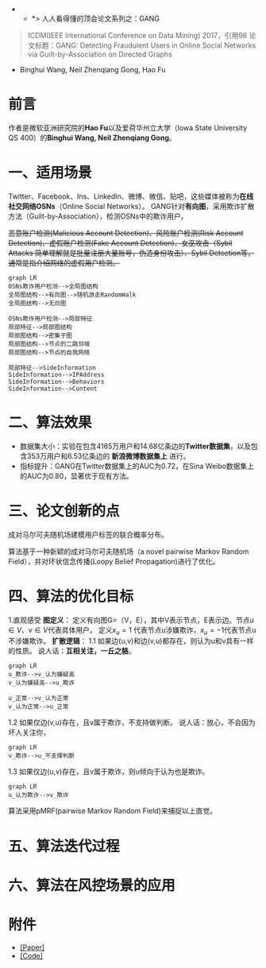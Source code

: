 * * *> 人人看得懂的顶会论文系列之：GANG
> ICDM(IEEE International Conference on Data Mining) 2017，引用98
> 论文标题：GANG: Detecting Fraudulent Users in Online Social Networks via Guilt-by-Association on Directed Graphs

- Binghui Wang, Neil Zhenqiang Gong, Hao Fu



# 前言
作者是微软亚洲研究院的**Hao Fu**以及爱荷华州立大学（Iowa State University QS 400）的**Binghui Wang, Neil Zhenqiang Gong**。

# 一、适用场景
Twitter、Facebook、Ins、LinkedIn、微博、微信、贴吧，这些媒体被称为**在线社交网络OSNs**（Online Social Networks）。
GANG针对**有向图**，采用欺诈扩散方法（Guilt-by-Association），检测OSNs中的欺诈用户。



~~恶意账户检测(Malicious Account Detection)、风险账户检测(Risk Account Detection)、虚假账户检测(Fake Account Detection)、女巫攻击（Sybil Attacks 简单理解就是批量注册大量账号，伪造身份攻击）、Sybil Detection等，通常是指介绍网络的虚假用户检测。~~



```mermaid
graph LR
OSNs欺诈用户检测-->全局图结构
全局图结构-->有向图-->随机游走RandomWalk
全局图结构-->无向图

OSNs欺诈用户检测-->局部特征
局部特征-->局部图结构
局部图结构-->密集子图
局部图结构-->节点的二跳邻域
局部图结构-->节点的自我网络

局部特征-->SideInformation
SideInformation-->IPAddress
SideInformation-->Behaviors
SideInformation-->Content
```



# 二、算法效果
- 数据集大小：实验在包含4165万用户和14.68亿条边的**Twitter数据集**，以及包含353万用户和6.53亿条边的 **新浪微博数据集上** 进行。
- 指标提升：GANG在Twitter数据集上的AUC为0.72，在Sina Weibo数据集上的AUC为0.80，显著优于现有方法。


# 三、论文创新的点
成对马尔可夫随机场建模用户标签的联合概率分布。

算法基于一种新颖的成对马尔可夫随机场（a novel pairwise Markov
Random Field），并对环状信念传播(Loopy Belief Propagation)进行了优化。

# 四、算法的优化目标
1.直观感受
**图定义**：
定义有向图G=（V，E），其中V表示节点，E表示边。节点$u \in V$、$v \in V$代表具体用户。
定义$x_u=1$ 代表节点u涉嫌欺诈，$x_u=-1$代表节点u不涉嫌欺诈。
**扩散逻辑**：
1.1 如果边(u,v)和边(v,u)都存在，则认为u和v具有一样的性质。
说人话：**互相关注，一丘之貉**。
```mermaid
graph LR
u_欺诈-->v_认为嫌疑高
v_认为嫌疑高-->u_欺诈

u_正常-->v_认为正常
v_认为正常-->u_正常
```
1.2 如果仅边(v,u)存在，且v属于欺诈，不支持做判断。
说人话：放心，不会因为坏人关注你，
```mermaid
graph LR
v_欺诈-->u_不支撑判断
```
1.3 如果仅边(u,v)存在，且v属于欺诈，则u倾向于认为也是欺诈。
```mermaid
graph LR
u_认为欺诈-->v_欺诈
```

算法采用pMRF(pairwise Markov Random Field)来捕捉以上直觉。

# 五、算法迭代过程






# 六、算法在风控场景的应用

# 附件
- [\[Paper\]](https://home.engineering.iastate.edu/~neilgong/papers/GANG.pdf)
- [\[Code\]](https://github.com/safe-graph/UGFraud)


